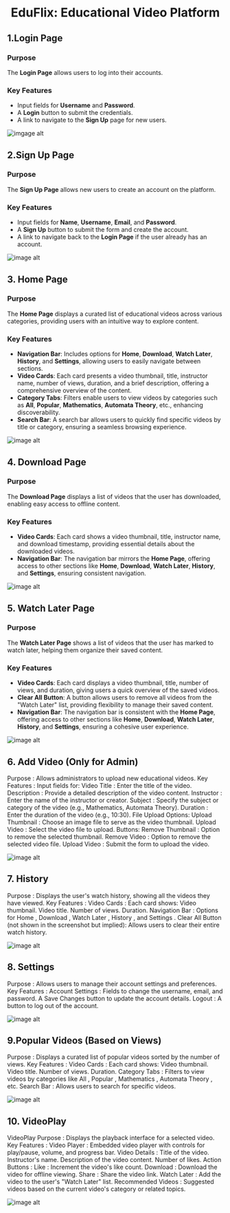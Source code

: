 <div align="center">
  <h1>EduFlix: Educational Video Platform</h1>
</div>

## 1.Login Page

### Purpose
The **Login Page** allows users to log into their accounts.

### Key Features
- Input fields for **Username** and **Password**.
- A **Login** button to submit the credentials.
- A link to navigate to the **Sign Up** page for new users.

![imgage alt](https://github.com/sohamcoder-2/EDUFLIX/blob/main/IMG/Screenshot%202025-04-19%20000631.png?raw=true)


## 2.Sign Up Page

### Purpose
The **Sign Up Page** allows new users to create an account on the platform.

### Key Features
- Input fields for **Name**, **Username**, **Email**, and **Password**.
- A **Sign Up** button to submit the form and create the account.
- A link to navigate back to the **Login Page** if the user already has an account.

![image alt](https://github.com/sohamcoder-2/EDUFLIX/blob/main/IMG/Screenshot%202025-04-19%20002210.png?raw=true)

## 3. Home Page

### Purpose
The **Home Page** displays a curated list of educational videos across various categories, providing users with an intuitive way to explore content.

### Key Features
- **Navigation Bar**: Includes options for **Home**, **Download**, **Watch Later**, **History**, and **Settings**, allowing users to easily navigate between sections.  
- **Video Cards**: Each card presents a video thumbnail, title, instructor name, number of views, duration, and a brief description, offering a comprehensive overview of the content.  
- **Category Tabs**: Filters enable users to view videos by categories such as **All**, **Popular**, **Mathematics**, **Automata Theory**, etc., enhancing discoverability.  
- **Search Bar**: A search bar allows users to quickly find specific videos by title or category, ensuring a seamless browsing experience.  


![image alt](https://github.com/sohamcoder-2/EDUFLIX/blob/main/IMG/Screenshot%202025-04-19%20000711.png?raw=true)


## 4. Download Page

### Purpose
The **Download Page** displays a list of videos that the user has downloaded, enabling easy access to offline content.  

### Key Features
- **Video Cards**: Each card shows a video thumbnail, title, instructor name, and download timestamp, providing essential details about the downloaded videos.  
- **Navigation Bar**: The navigation bar mirrors the **Home Page**, offering access to other sections like **Home**, **Download**, **Watch Later**, **History**, and **Settings**, ensuring consistent navigation.  

![image alt](https://github.com/sohamcoder-2/EDUFLIX/blob/main/IMG/Screenshot%202025-04-19%20000726.png?raw=true)

## 5. Watch Later Page

### Purpose
The **Watch Later Page** shows a list of videos that the user has marked to watch later, helping them organize their saved content.  

### Key Features
- **Video Cards**: Each card displays a video thumbnail, title, number of views, and duration, giving users a quick overview of the saved videos.  
- **Clear All Button**: A button allows users to remove all videos from the "Watch Later" list, providing flexibility to manage their saved content.  
- **Navigation Bar**: The navigation bar is consistent with the **Home Page**, offering access to other sections like **Home**, **Download**, **Watch Later**, **History**, and **Settings**, ensuring a cohesive user experience.

![image alt](https://github.com/sohamcoder-2/EDUFLIX/blob/main/IMG/Screenshot%202025-04-19%20000816.png?raw=true)

## 6. Add Video (Only for Admin)
Purpose : Allows administrators to upload new educational videos.
Key Features :
Input fields for:
Video Title : Enter the title of the video.
Description : Provide a detailed description of the video content.
Instructor : Enter the name of the instructor or creator.
Subject : Specify the subject or category of the video (e.g., Mathematics, Automata Theory).
Duration : Enter the duration of the video (e.g., 10:30).
File Upload Options:
Upload Thumbnail : Choose an image file to serve as the video thumbnail.
Upload Video : Select the video file to upload.
Buttons:
Remove Thumbnail : Option to remove the selected thumbnail.
Remove Video : Option to remove the selected video file.
Upload Video : Submit the form to upload the video.

![image alt](https://github.com/sohamcoder-2/EDUFLIX/blob/main/IMG/Screenshot%202025-04-19%20000829.png?raw=true)

## 7. History
Purpose : Displays the user's watch history, showing all the videos they have viewed.
Key Features :
Video Cards :
Each card shows:
Video thumbnail.
Video title.
Number of views.
Duration.
Navigation Bar :
Options for Home , Download , Watch Later , History , and Settings .
Clear All Button (not shown in the screenshot but implied):
Allows users to clear their entire watch history.

![image alt](https://github.com/sohamcoder-2/EDUFLIX/blob/main/IMG/Screenshot%202025-04-19%20000906.png?raw=true)

## 8. Settings
Purpose : Allows users to manage their account settings and preferences.
Key Features :
Account Settings :
Fields to change the username, email, and password.
A Save Changes button to update the account details.
Logout :
A button to log out of the account.

![image alt](https://github.com/sohamcoder-2/EDUFLIX/blob/main/IMG/Screenshot%202025-04-19%20150551.png?raw=true)

## 9.Popular Videos (Based on Views)
Purpose : Displays a curated list of popular videos sorted by the number of views.
Key Features :
Video Cards :
Each card shows:
Video thumbnail.
Video title.
Number of views.
Duration.
Category Tabs :
Filters to view videos by categories like All , Popular , Mathematics , Automata Theory , etc.
Search Bar :
Allows users to search for specific videos.

![image alt](https://github.com/sohamcoder-2/EDUFLIX/blob/main/IMG/Screenshot%202025-04-19%20001049.png?raw=true)

## 10. VideoPlay
VideoPlay
Purpose : Displays the playback interface for a selected video.
Key Features :
Video Player :
Embedded video player with controls for play/pause, volume, and progress bar.
Video Details :
Title of the video.
Instructor's name.
Description of the video content.
Number of likes.
Action Buttons :
Like : Increment the video's like count.
Download : Download the video for offline viewing.
Share : Share the video link.
Watch Later : Add the video to the user's "Watch Later" list.
Recommended Videos :
Suggested videos based on the current video's category or related topics.

![image alt](https://github.com/sohamcoder-2/EDUFLIX/blob/main/IMG/Screenshot%202025-04-19%20001134.png?raw=true)
